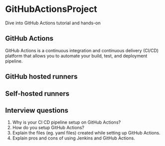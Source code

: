 # GitHubActionsProject
Dive into GitHub Actions tutorial and hands-on

## GitHub Actions

GitHub Actions is a continuous integration and continuous delivery (CI/CD) platform that allows you to automate your build, test, and deployment pipeline.

## GitHub hosted runners


## Self-hosted runners


## Interview questions

1. Why is your CI CD pipeline setup on GitHub Actions?
2. How do you setup GitHub Actions?
3. Explain the files (eg. yaml files) created while setting up GitHub Actions.
4. Explain pros and cons of using Jenkins and GitHub Actions.
